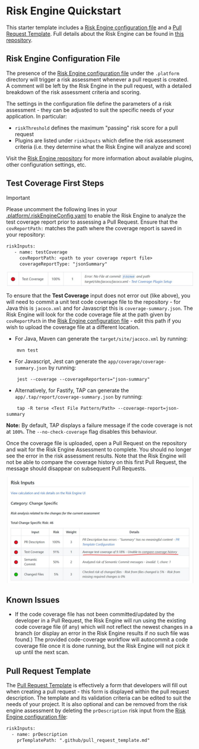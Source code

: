 # Risk Engine Quickstart

This starter template includes a [Risk Engine configuration file](../.platform/.riskEngineConfig.yaml) and a [Pull Request Template](../.github/pull_request_template.md).
Full details about the Risk Engine can be found in [this repository](https://github.com/telus/sre-risk-engine).

## Risk Engine Configuration File

The presence of the [Risk Engine configuration file](../.platform/.riskEngineConfig.yaml) under the `.platform` directory will trigger a risk assessment whenever a pull request is created.
A comment will be left by the Risk Engine in the pull request, with a detailed breakdown of the risk assessment criteria and scoring.

The settings in the configuration file define the parameters of a risk assessment - they can be adjusted to suit the specific needs of your application. In particular:
- `riskThreshold` defines the maximum "passing" risk score for a pull request
- Plugins are listed under `riskInputs` which define the risk assessment criteria (i.e. they determine what the Risk Engine will analyze and score)

Visit the [Risk Engine repository](https://github.com/telus/sre-risk-engine) for more information about available plugins, other configuration settings, etc.

## Test Coverage First Steps
> [!IMPORTANT] 
> Please uncomment the following lines in your [.platform/.riskEngineConfig.yaml](../.platform/.riskEngineConfig.yaml) to enable the Risk Engine to analyze the test coverage report prior to assessing a Pull Request. Ensure that the `covReportPath:` matches the path where the coverage report is saved in your repository: 
```
riskInputs:
   - name: testCoverage
     covReportPath: <path to your coverage report file>
     coverageReportType: "jsonSummary"
```

![alt text](testCoverageError.jpg)

To ensure that the **Test Coverage** input does not error out (like above), you will need to commit a unit test code coverage file to the repository - for Java
this is `jacoco.xml` and for Javascript this is `coverage-summary.json`. The Risk Engine will look for the code coverage file at the path given by `covReportPath` in
the [Risk Engine configuration file](../.platform/.riskEngineConfig.yaml) - edit this path if you wish to upload the coverage file at a different location.

- For Java, Maven can generate the `target/site/jacoco.xml` by running:
```
    mvn test
```
- For Javascript, Jest can generate the `app/coverage/coverage-summary.json` by running:
```
    jest --coverage --coverageReporters="json-summary"
```
- Alternatively, for Fastify, TAP can generate the `app/.tap/report/coverage-summary.json` by running:
```
    tap -R terse <Test File Pattern/Path> --coverage-report=json-summary
```
**Note:** By default, TAP displays a failure message if the code coverage is not at `100%`. The `--no-check-coverage` flag disables this behaviour.

Once the coverage file is uploaded, open a Pull Request on the repository and wait for the Risk Engine Assessment to complete. You should no longer see the error in
the risk assessment results. Note that the Risk Engine will not be able to compare the coverage history on this first Pull Request, the message should disappear on
subsequent Pull Requests.

![alt text](testCoverageFixed.jpg)

## Known Issues

- If the code coverage file has not been committed/updated by the developer in a Pull Request, the Risk Engine will run using the existing code coverage file (if any) which will not reflect the newest changes in a branch (or display an error in the Risk Engine results if no such file was found.) The provided code-coverage workflow will autocommit a code coverage file once it is done running, but the Risk Engine will not pick it up until the next scan.

## Pull Request Template

The [Pull Request Template](../.github/pull_request_template.md) is effectively a form that developers will fill out when creating a pull request - this form is
displayed within the pull request description. The template and its validation criteria can be edited to suit the needs of your project. It is also optional and
can be removed from the risk engine assessment by deleting the `prDescription` risk input from the [Risk Engine configuration file](../.platform/.riskEngineConfig.yaml):
```
riskInputs:
  - name: prDescription
    prTemplatePath: ".github/pull_request_template.md"
```